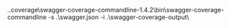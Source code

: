 .\.coverage\swagger-coverage-commandline-1.4.2\bin\swagger-coverage-commandline -s .\swagger.json -i .\swagger-coverage-output\